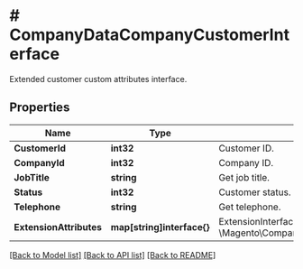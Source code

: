 # # CompanyDataCompanyCustomerInterface
Extended customer custom attributes interface.

## Properties 


Name | Type | Description | Notes
------------ | ------------- | ------------- | -------------
**CustomerId**| **int32** | Customer ID.  | [optional]
**CompanyId**| **int32** | Company ID.  | [optional]
**JobTitle**| **string** | Get job title.  | [optional]
**Status**| **int32** | Customer status.  | [optional]
**Telephone**| **string** | Get telephone.  | [optional]
**ExtensionAttributes**| **map[string]interface{}** | ExtensionInterface class for @see \\Magento\\Company\\Api\\Data\\CompanyCustomerInterface  | [optional]


[[Back to Model list]](../../README.md#models) [[Back to API list]](../../README.md#endpoints) [[Back to README]](../../README.md)

